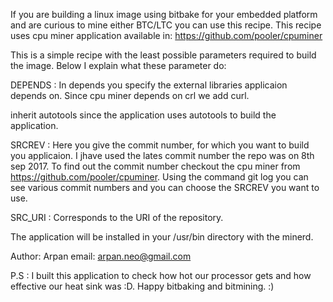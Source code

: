 If you are building a linux image using bitbake for your embedded platform and are curious to mine either BTC/LTC you can use this recipe.
This recipe uses cpu miner application available in:
https://github.com/pooler/cpuminer

This is a simple recipe with the least possible parameters required to build the image.
Below I explain what these parameter do:

DEPENDS : In depends you specify the external libraries applicaion depends on. Since cpu miner depends on crl we add curl.

inherit autotools since the application uses autotools to build the application.

SRCREV : Here you give the commit number, for which you want to build you applicaion. I jhave used the lates commit number the repo was on 8th sep 2017. To find out the commit number checkout the cpu miner from https://github.com/pooler/cpuminer. Using the command git log you can see various commit numbers and you can choose the SRCREV you want to use.

SRC_URI : Corresponds to the URI of the repository.

The application will be installed in your /usr/bin directory with the minerd.

Author: Arpan
email: arpan.neo@gmail.com

P.S : I built this application to check how hot our processor gets and how effective our heat sink was :D.
Happy bitbaking and bitmining. :)





